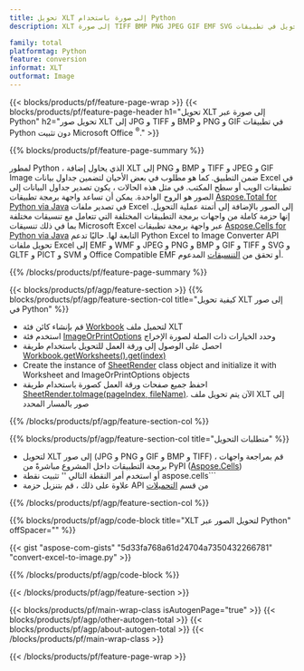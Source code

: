 ```yaml
---
title: تحويل XLT إلى صورة باستخدام Python
description: XLT إلى صورة TIFF BMP PNG JPEG GIF EMF SVG التحويل في تطبيقات Python دون استخدام Microsoft Excel 

family: total
platformtag: Python
feature: conversion
informat: XLT
outformat: Image
---
```

{{< blocks/products/pf/feature-page-wrap >}}
{{< blocks/products/pf/feature-page-header h1="تحويل XLT إلى صورة عبر Python" h2="تحويل صور XLT إلى JPG و TIFF و BMP و PNG و GIF في تطبيقات Python دون تثبيت Microsoft Office <sup>&reg;</sup>." >}}

{{% blocks/products/pf/feature-page-summary %}}

لمطور Python ، الذي يحاول إضافة XLT إلى PNG و BMP و TIFF و JPEG و GIF Image ضمن التطبيق. كما هو مطلوب في بعض الأحيان لتضمين جداول بيانات Excel في تطبيقات الويب أو سطح المكتب. في مثل هذه الحالات ، يكون تصدير جداول البيانات إلى الصور هو الروح الواحدة. يمكن أن تساعد واجهة برمجة تطبيقات [Aspose.Total for Python via Java](https://products.aspose.com/total/python-java/) في تصدير ملفات Excel إلى الصور بالإضافة إلى أتمتة عملية التحويل. إنها حزمة كاملة من واجهات برمجة التطبيقات المختلفة التي تتعامل مع تنسيقات مختلفة بما في ذلك تنسيقات Microsoft Excel عبر واجهة برمجة تطبيقات [Aspose.Cells for Python via Java](https://products.aspose.com/cells/python-java/) التابعة لها. حاليًا تدعم Python Excel to Image Converter API تحويل ملفات Excel إلى EMF و WMF و JPEG و PNG و BMP و GIF و TIFF و SVG و GLTF و PICT و SVM و Office Compatible EMF أو تحقق من [التنسيقات](https://docs.aspose.com/cells/python-java/supported-file-formats/) المدعوم. 

{{% /blocks/products/pf/feature-page-summary %}}

{{< blocks/products/pf/agp/feature-section >}}
{{% blocks/products/pf/agp/feature-section-col title="كيفية تحويل XLT إلى صور في Python" %}}

- قم بإنشاء كائن فئة [Workbook](https://reference.aspose.com/cells/python-java/asposecells.api/Workbook) لتحميل ملف XLT
- استخدم فئة [ImageOrPrintOptions](https://reference.aspose.com/cells/python-java/asposecells.api/ImageOrPrintOptions) وحدد الخيارات ذات الصلة لصورة الإخراج
- احصل على الوصول إلى ورقة العمل للتحويل باستخدام طريقة [Workbook.getWorksheets().get(index)](https://reference.aspose.com//cells/python-java/asposecells.api/worksheetcollection#Item%20(int))
- Create the instance of [SheetRender](https://reference.aspose.com/cells/python/asposecells.api/SheetRender) class object and initialize it with Worksheet and ImageOrPrintOptions objects
- احفظ جميع صفحات ورقة العمل كصورة باستخدام طريقة [SheetRender.toImage(pageIndex, fileName)](https://reference.aspose.com//cells/python-java/asposecells.api/sheetrender#toImage(int,%20java.lang.String)). الآن يتم تحويل ملف XLT إلى صور بالمسار المحدد

{{% /blocks/products/pf/agp/feature-section-col %}}

{{% blocks/products/pf/agp/feature-section-col title="متطلبات التحويل" %}}

- لتحويل XLT إلى صور (JPG و PNG و GIF و BMP و TIFF) ، قم بمراجعة واجهات برمجة التطبيقات داخل المشروع مباشرةً من PyPI ([Aspose.Cells](https://pypi.org/project/aspose-cells/))
- أو استخدم أمر النقطة التالي '' تثبيت نقطة aspose.cells``` 
- علاوة على ذلك ، قم بتنزيل حزمة API من قسم [التحميلات](https://releases.aspose.com/cells/python-java) 
 

{{% /blocks/products/pf/agp/feature-section-col %}}

{{% blocks/products/pf/agp/code-block title="XLT لتحويل الصور عبر Python" offSpacer="" %}}

{{< gist "aspose-com-gists" "5d33fa768a61d24704a7350432266781" "convert-excel-to-image.py" >}}

{{% /blocks/products/pf/agp/code-block %}}

{{< /blocks/products/pf/agp/feature-section >}}

{{< blocks/products/pf/main-wrap-class isAutogenPage="true" >}}
{{< blocks/products/pf/agp/other-autogen-total >}}
{{< blocks/products/pf/agp/about-autogen-total >}}
{{< /blocks/products/pf/main-wrap-class >}}

{{< /blocks/products/pf/feature-page-wrap >}}